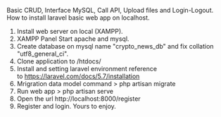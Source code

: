 Basic CRUD, Interface MySQL, Call API, Upload files and Login-Logout.
<br />
How to install laravel basic web app on localhost.
1. Install web server on local (XAMPP).
2. XAMPP Panel Start apache and mysql.
3. Create database on mysql name "crypto_news_db" and fix collation "utf8_general_ci".
4. Clone application to /htdocs/
5. Install and setting laravel environment reference to https://laravel.com/docs/5.7/installation
6. Mrigration data model command > php artisan migrate
7. Run web app > php artisan serve
8. Open the url http://localhost:8000/register
9. Register and login.
Yours to enjoy.
